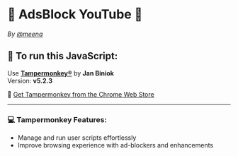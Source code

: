 # 🎉 **AdsBlock YouTube** 🎉

_By [@meena](#)_

## 🚀 **To run this JavaScript:**

Use **[Tampermonkey®](https://chromewebstore.google.com/detail/tampermonkey/dhdgffkkebhmkfjojejmpbldmpobfkfo?hl=en)** by **Jan Biniok**  
Version: **v5.2.3**

🔗 [Get Tampermonkey from the Chrome Web Store](https://chromewebstore.google.com/detail/tampermonkey/dhdgffkkebhmkfjojejmpbldmpobfkfo?hl=en)

---

### 💻 **Tampermonkey Features:**
- Manage and run user scripts effortlessly
- Improve browsing experience with ad-blockers and enhancements
